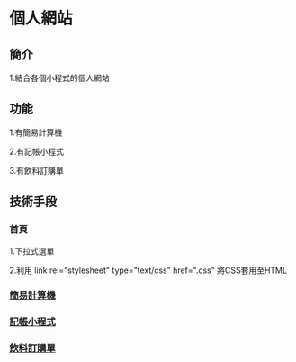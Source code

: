 <meta charset="utf-8">

# 個人網站

## 簡介

1.結合各個小程式的個人網站

## 功能

1.有簡易計算機

2.有記帳小程式

3.有飲料訂購單

## 技術手段

### 首頁

1.下拉式選單

2.利用 link rel="stylesheet" type="text/css" href=".css" 將CSS套用至HTML

### [簡易計算機](https://tiaotiao87.github.io/wd107b/calculator/README.md)

### [記帳小程式](https://tiaotiao87.github.io/wd107b/accounting/README.md)

### [飲料訂購單](https://tiaotiao87.github.io/wd107b/drink/README.md)
